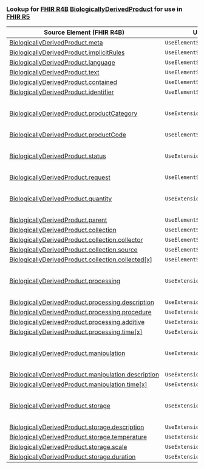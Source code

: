 ### Lookup for [FHIR R4B](https://hl7.org/fhir/R4B/) [BiologicallyDerivedProduct](https://hl7.org/fhir/R4B/BiologicallyDerivedProduct.html) for use in [FHIR R5](https://hl7.org/fhir/R5/)

| Source Element (FHIR R4B) | Usage | Target |
| -------------- | ----- | ------ |
| [BiologicallyDerivedProduct.meta](https://hl7.org/fhir/R4B/BiologicallyDerivedProduct.html#resource) | `UseElementSameName` | [BiologicallyDerivedProduct.meta](https://hl7.org/fhir/R5/BiologicallyDerivedProduct.html#resource) |
| [BiologicallyDerivedProduct.implicitRules](https://hl7.org/fhir/R4B/BiologicallyDerivedProduct.html#resource) | `UseElementSameName` | [BiologicallyDerivedProduct.implicitRules](https://hl7.org/fhir/R5/BiologicallyDerivedProduct.html#resource) |
| [BiologicallyDerivedProduct.language](https://hl7.org/fhir/R4B/BiologicallyDerivedProduct.html#resource) | `UseElementSameName` | [BiologicallyDerivedProduct.language](https://hl7.org/fhir/R5/BiologicallyDerivedProduct.html#resource) |
| [BiologicallyDerivedProduct.text](https://hl7.org/fhir/R4B/BiologicallyDerivedProduct.html#resource) | `UseElementSameName` | [BiologicallyDerivedProduct.text](https://hl7.org/fhir/R5/BiologicallyDerivedProduct.html#resource) |
| [BiologicallyDerivedProduct.contained](https://hl7.org/fhir/R4B/BiologicallyDerivedProduct.html#resource) | `UseElementSameName` | [BiologicallyDerivedProduct.contained](https://hl7.org/fhir/R5/BiologicallyDerivedProduct.html#resource) |
| [BiologicallyDerivedProduct.identifier](https://hl7.org/fhir/R4B/BiologicallyDerivedProduct.html#resource) | `UseElementSameName` | [BiologicallyDerivedProduct.identifier](https://hl7.org/fhir/R5/BiologicallyDerivedProduct.html#resource) |
| [BiologicallyDerivedProduct.productCategory](https://hl7.org/fhir/R4B/BiologicallyDerivedProduct.html#resource) | `UseExtension` | [http://hl7.org/fhir/4.3/StructureDefinition/extension-BiologicallyDerivedProduct.productCategory](StructureDefinition-ext-R4B-BiologicallyDerivedProduct.productCategory.html) |
| [BiologicallyDerivedProduct.productCode](https://hl7.org/fhir/R4B/BiologicallyDerivedProduct.html#resource) | `UseElementSameName` | [BiologicallyDerivedProduct.productCode](https://hl7.org/fhir/R5/BiologicallyDerivedProduct.html#resource) |
| [BiologicallyDerivedProduct.status](https://hl7.org/fhir/R4B/BiologicallyDerivedProduct.html#resource) | `UseExtension` | [http://hl7.org/fhir/4.3/StructureDefinition/extension-BiologicallyDerivedProduct.status](StructureDefinition-ext-R4B-BiologicallyDerivedProduct.status.html) |
| [BiologicallyDerivedProduct.request](https://hl7.org/fhir/R4B/BiologicallyDerivedProduct.html#resource) | `UseElementSameName` | [BiologicallyDerivedProduct.request](https://hl7.org/fhir/R5/BiologicallyDerivedProduct.html#resource) |
| [BiologicallyDerivedProduct.quantity](https://hl7.org/fhir/R4B/BiologicallyDerivedProduct.html#resource) | `UseExtension` | [http://hl7.org/fhir/4.3/StructureDefinition/extension-BiologicallyDerivedProduct.quantity](StructureDefinition-ext-R4B-BiologicallyDerivedProduct.quantity.html) |
| [BiologicallyDerivedProduct.parent](https://hl7.org/fhir/R4B/BiologicallyDerivedProduct.html#resource) | `UseElementSameName` | [BiologicallyDerivedProduct.parent](https://hl7.org/fhir/R5/BiologicallyDerivedProduct.html#resource) |
| [BiologicallyDerivedProduct.collection](https://hl7.org/fhir/R4B/BiologicallyDerivedProduct.html#resource) | `UseElementSameName` | [BiologicallyDerivedProduct.collection](https://hl7.org/fhir/R5/BiologicallyDerivedProduct.html#resource) |
| [BiologicallyDerivedProduct.collection.collector](https://hl7.org/fhir/R4B/BiologicallyDerivedProduct.html#resource) | `UseElementSameName` | [BiologicallyDerivedProduct.collection.collector](https://hl7.org/fhir/R5/BiologicallyDerivedProduct.html#resource) |
| [BiologicallyDerivedProduct.collection.source](https://hl7.org/fhir/R4B/BiologicallyDerivedProduct.html#resource) | `UseElementSameName` | [BiologicallyDerivedProduct.collection.source](https://hl7.org/fhir/R5/BiologicallyDerivedProduct.html#resource) |
| [BiologicallyDerivedProduct.collection.collected[x]](https://hl7.org/fhir/R4B/BiologicallyDerivedProduct.html#resource) | `UseElementSameName` | [BiologicallyDerivedProduct.collection.collected[x]](https://hl7.org/fhir/R5/BiologicallyDerivedProduct.html#resource) |
| [BiologicallyDerivedProduct.processing](https://hl7.org/fhir/R4B/BiologicallyDerivedProduct.html#resource) | `UseExtension` | [http://hl7.org/fhir/4.3/StructureDefinition/extension-BiologicallyDerivedProduct.processing](StructureDefinition-ext-R4B-BiologicallyDerivedProduct.processing.html) |
| [BiologicallyDerivedProduct.processing.description](https://hl7.org/fhir/R4B/BiologicallyDerivedProduct.html#resource) | `UseExtensionFromAncestor` | - |
| [BiologicallyDerivedProduct.processing.procedure](https://hl7.org/fhir/R4B/BiologicallyDerivedProduct.html#resource) | `UseExtensionFromAncestor` | - |
| [BiologicallyDerivedProduct.processing.additive](https://hl7.org/fhir/R4B/BiologicallyDerivedProduct.html#resource) | `UseExtensionFromAncestor` | - |
| [BiologicallyDerivedProduct.processing.time[x]](https://hl7.org/fhir/R4B/BiologicallyDerivedProduct.html#resource) | `UseExtensionFromAncestor` | - |
| [BiologicallyDerivedProduct.manipulation](https://hl7.org/fhir/R4B/BiologicallyDerivedProduct.html#resource) | `UseExtension` | [http://hl7.org/fhir/4.3/StructureDefinition/extension-BiologicallyDerivedProduct.manipulation](StructureDefinition-ext-R4B-BiologicallyDerivedProduct.manipulation.html) |
| [BiologicallyDerivedProduct.manipulation.description](https://hl7.org/fhir/R4B/BiologicallyDerivedProduct.html#resource) | `UseExtensionFromAncestor` | - |
| [BiologicallyDerivedProduct.manipulation.time[x]](https://hl7.org/fhir/R4B/BiologicallyDerivedProduct.html#resource) | `UseExtensionFromAncestor` | - |
| [BiologicallyDerivedProduct.storage](https://hl7.org/fhir/R4B/BiologicallyDerivedProduct.html#resource) | `UseExtension` | [http://hl7.org/fhir/4.3/StructureDefinition/extension-BiologicallyDerivedProduct.storage](StructureDefinition-ext-R4B-BiologicallyDerivedProduct.storage.html) |
| [BiologicallyDerivedProduct.storage.description](https://hl7.org/fhir/R4B/BiologicallyDerivedProduct.html#resource) | `UseExtensionFromAncestor` | - |
| [BiologicallyDerivedProduct.storage.temperature](https://hl7.org/fhir/R4B/BiologicallyDerivedProduct.html#resource) | `UseExtensionFromAncestor` | - |
| [BiologicallyDerivedProduct.storage.scale](https://hl7.org/fhir/R4B/BiologicallyDerivedProduct.html#resource) | `UseExtensionFromAncestor` | - |
| [BiologicallyDerivedProduct.storage.duration](https://hl7.org/fhir/R4B/BiologicallyDerivedProduct.html#resource) | `UseExtensionFromAncestor` | - |
